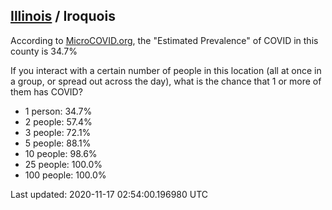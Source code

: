 
## [Illinois](/united-states/illinois) / Iroquois

According to [MicroCOVID.org](http://microcovid.org),
the "Estimated Prevalence" of COVID in this county is 34.7%

If you interact with a certain number of people in this location
(all at once in a group, or spread out across the day), what is the chance that
1 or more of them has COVID?

- 1 person: 34.7%
- 2 people: 57.4%
- 3 people: 72.1%
- 5 people: 88.1%
- 10 people: 98.6%
- 25 people: 100.0%
- 100 people: 100.0%

Last updated: 2020-11-17 02:54:00.196980 UTC
